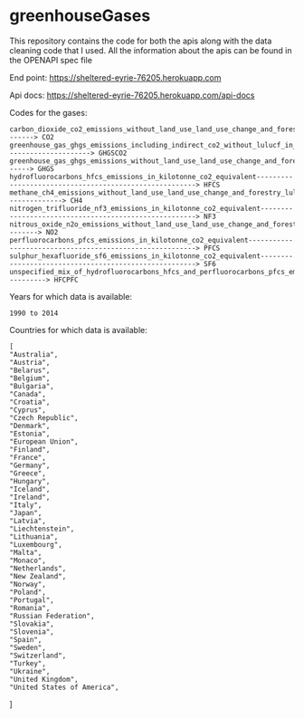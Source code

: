 # greenhouseGases

This repository contains the code for both the apis along with the data cleaning code that I used.
All the information about the apis can be found in the OPENAPI spec file

End point:
    https://sheltered-eyrie-76205.herokuapp.com
    
Api docs:
    https://sheltered-eyrie-76205.herokuapp.com/api-docs



Codes for the gases:

    carbon_dioxide_co2_emissions_without_land_use_land_use_change_and_forestry_lulucf_in_kilotonne_co2_equivalent-------> CO2
    greenhouse_gas_ghgs_emissions_including_indirect_co2_without_lulucf_in_kilotonne_co2_equivalent---------------------> GHGSCO2
    greenhouse_gas_ghgs_emissions_without_land_use_land_use_change_and_forestry_lulucf_in_kilotonne_co2_equivalent------> GHGS
    hydrofluorocarbons_hfcs_emissions_in_kilotonne_co2_equivalent-------------------------------------------------------> HFCS
    methane_ch4_emissions_without_land_use_land_use_change_and_forestry_lulucf_in_kilotonne_co2_equivalent--------------> CH4
    nitrogen_trifluoride_nf3_emissions_in_kilotonne_co2_equivalent------------------------------------------------------> NF3
    nitrous_oxide_n2o_emissions_without_land_use_land_use_change_and_forestry_lulucf_in_kilotonne_co2_equivalent--------> NO2
    perfluorocarbons_pfcs_emissions_in_kilotonne_co2_equivalent---------------------------------------------------------> PFCS
    sulphur_hexafluoride_sf6_emissions_in_kilotonne_co2_equivalent------------------------------------------------------> SF6
    unspecified_mix_of_hydrofluorocarbons_hfcs_and_perfluorocarbons_pfcs_emissions_in_kilotonne_co2_equivalent----------> HFCPFC



Years for which data is available:

    1990 to 2014
    
    
    
Countries for which data is available:

    [
    "Australia",
    "Austria",
    "Belarus",
    "Belgium",
    "Bulgaria",
    "Canada",
    "Croatia",
    "Cyprus",
    "Czech Republic",
    "Denmark",
    "Estonia",
    "European Union",
    "Finland",
    "France",
    "Germany",
    "Greece",
    "Hungary",
    "Iceland",
    "Ireland",
    "Italy",
    "Japan",
    "Latvia",
    "Liechtenstein",
    "Lithuania",
    "Luxembourg",
    "Malta",
    "Monaco",
    "Netherlands",
    "New Zealand",
    "Norway",
    "Poland",
    "Portugal",
    "Romania",
    "Russian Federation",
    "Slovakia",
    "Slovenia",
    "Spain",
    "Sweden",
    "Switzerland",
    "Turkey",
    "Ukraine",
    "United Kingdom",
    "United States of America",
  ]
